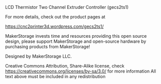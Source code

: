 LCD Thermistor Two Channel Extruder Controller (gecs2ts1)

For more details, check out the product pages at

https://cnc2printer3d.wordpress.com/gecs2ts1/

MakerStorage invests time and resources providing this open source design, please support MakerStorage and open-source hardware by purchasing products from MakerStorage!

Designed by MakerStorage LLC.

Creative Commons Attribution, Share-Alike license, check https://creativecommons.org/licenses/by-sa/3.0/ for more information All text above must be included in any redistribution




